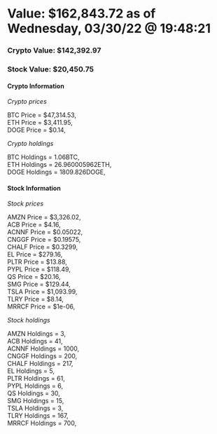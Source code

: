 # Value: $162,843.72 as of Wednesday, 03/30/22 @ 19:48:21 

### Crypto Value: $142,392.97

### Stock Value: $20,450.75

#### Crypto Information 
*Crypto prices* 

BTC Price = $47,314.53,  
ETH Price = $3,411.95,  
DOGE Price = $0.14,  


*Crypto holdings* 

BTC Holdings = 1.06BTC,  
ETH Holdings = 26.960005962ETH,  
DOGE Holdings = 1809.826DOGE,  


#### Stock Information 

*Stock prices* 

AMZN Price = $3,326.02,  
ACB Price = $4.16,  
ACNNF Price = $0.05022,  
CNGGF Price = $0.19575,  
CHALF Price = $0.3299,  
EL Price = $279.16,  
PLTR Price = $13.88,  
PYPL Price = $118.49,  
QS Price = $20.16,  
SMG Price = $129.44,  
TSLA Price = $1,093.99,  
TLRY Price = $8.14,  
MRRCF Price = $1e-06,  


*Stock holdings* 

AMZN Holdings = 3,  
ACB Holdings = 41,  
ACNNF Holdings = 1000,  
CNGGF Holdings = 200,  
CHALF Holdings = 217,  
EL Holdings = 5,  
PLTR Holdings = 61,  
PYPL Holdings = 6,  
QS Holdings = 30,  
SMG Holdings = 15,  
TSLA Holdings = 3,  
TLRY Holdings = 167,  
MRRCF Holdings = 700,  


